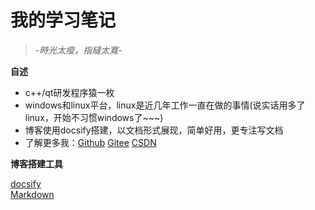 # 我的学习笔记

> *-時光太瘦，指縫太寬-*

**自述**  

- c++/qt研发程序猿一枚
- windows和linux平台，linux是近几年工作一直在做的事情(说实话用多了linux，开始不习惯windows了~~~)
- 博客使用docsify搭建，以文档形式展现，简单好用，更专注写文档
- 了解更多我：[Github](https://github.com/xionglinlin/)  [Gitee](https://gitee.com/xlinlin)  [CSDN](https://blog.csdn.net/u011720508)

**博客搭建工具**  

[docsify](https://docsify.js.org/#/zh-cn/)  
[Markdown](https://markdown.com.cn/)  
